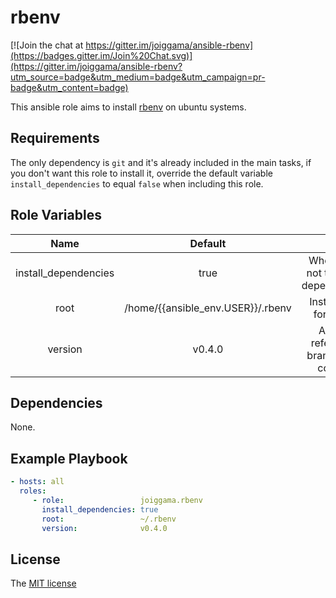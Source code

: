 rbenv
=========

[![Join the chat at https://gitter.im/joiggama/ansible-rbenv](https://badges.gitter.im/Join%20Chat.svg)](https://gitter.im/joiggama/ansible-rbenv?utm_source=badge&utm_medium=badge&utm_campaign=pr-badge&utm_content=badge)

This ansible role aims to install [rbenv](https://github.com/sstephenson/rbenv) on ubuntu systems.

Requirements
------------

The only dependency is `git` and it's already included in the main tasks, if you don't want this role to install it, override the default variable `install_dependencies` to equal `false` when including this role.

Role Variables
--------------

| Name                 | Default                           |                                        |
|:--------------------:|:---------------------------------:|:--------------------------------------:|
| install_dependencies | true                              | Whether or not to install dependencies |
| root                 | /home/{{ansible_env.USER}}/.rbenv | Install path for rbenv                 |
| version              | v0.4.0                            | Any git reference: branch, tag, commit |


Dependencies
------------

None.

Example Playbook
----------------

```yml
- hosts: all
  roles:
     - role:                 joiggama.rbenv
       install_dependencies: true
       root:                 ~/.rbenv
       version:              v0.4.0
```


License
-------

The [MIT license](LICENSE.md)
